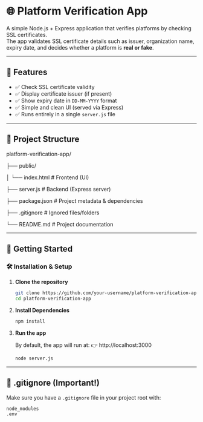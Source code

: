 # 🌐 Platform Verification App

A simple Node.js + Express application that verifies platforms by checking SSL certificates.  
The app validates SSL certificate details such as issuer, organization name, expiry date, and decides whether a platform is **real or fake**.

---

## 🚀 Features
- ✅ Check SSL certificate validity  
- ✅ Display certificate issuer (if present)  
- ✅ Show expiry date in `DD-MM-YYYY` format  
- ✅ Simple and clean UI (served via Express)  
- ✅ Runs entirely in a single `server.js` file  

---

## 📂 Project Structure
platform-verification-app/

├── public/

│ └── index.html # Frontend (UI)

├── server.js # Backend (Express server)

├── package.json # Project metadata & dependencies

├── .gitignore # Ignored files/folders

└── README.md # Project documentation

---
## 🚀 Getting Started 
### 🛠️ Installation & Setup

1. **Clone the repository**
   ```bash
   git clone https://github.com/your-username/platform-verification-app.git
   cd platform-verification-app
2. **Install Dependencies**
   ```bash
   npm install
3. **Run the app**
   
   By default, the app will run at:
   👉 http://localhost:3000
   ```bash
   node server.js

---
## 🔴 .gitignore (Important!)

Make sure you have a `.gitignore` file in your project root with:

```bash
node_modules
.env

